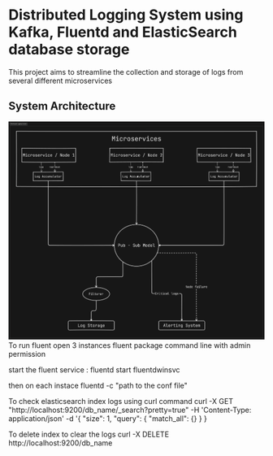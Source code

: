# Distributed Logging System using Kafka, Fluentd and ElasticSearch database storage

This project aims to streamline the collection and storage of logs from several different microservices 

## System Architecture
![System Architecture Diagram](architecture.png)
To run fluent open 3 instances fluent package command line with admin permission 

start the fluent service :
    fluentd start fluentdwinsvc

then on each instace
    fluentd -c "path to the conf file"


To check elasticsearch index logs using curl command
curl -X GET "http://localhost:9200/db_name/_search?pretty=true" -H 'Content-Type: application/json' -d '{
  "size": 1,
  "query": {
    "match_all": {}
  }
}

To delete index to clear the logs
curl -X DELETE http://localhost:9200/db_name
